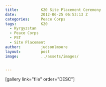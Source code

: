 ```yaml
---
title:			K20 Site Placement Ceremony
date:			2012-06-25 06:53:13 Z
categories:		Peace Corps
tags:			K20
  - Kyrgyzstan
  - Peace Corps
  - PST
  - Site Placement
author:			judsonlmoore
layout:			post
image:			../assets/images/


---
```


[gallery link="file" order="DESC"]
